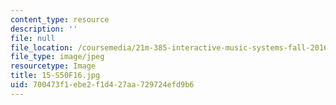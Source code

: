 ```yaml
---
content_type: resource
description: ''
file: null
file_location: /coursemedia/21m-385-interactive-music-systems-fall-2016/700473f1ebe2f1d427aa729724efd9b6_15-S50F16.jpg
file_type: image/jpeg
resourcetype: Image
title: 15-S50F16.jpg
uid: 700473f1-ebe2-f1d4-27aa-729724efd9b6
---
```

